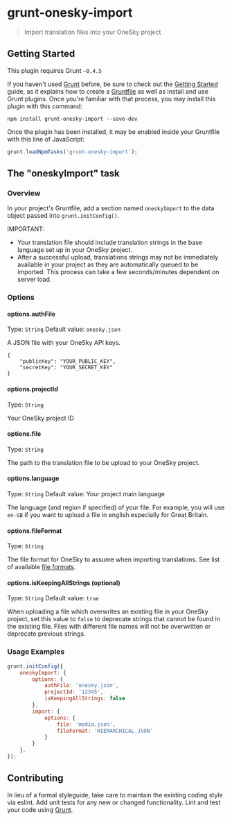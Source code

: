 # grunt-onesky-import

> Import translation files into your OneSky project

## Getting Started
This plugin requires Grunt `~0.4.5`

If you haven't used [Grunt](http://gruntjs.com/) before, be sure to check out the [Getting Started](http://gruntjs.com/getting-started) guide, as it explains how to create a [Gruntfile](http://gruntjs.com/sample-gruntfile) as well as install and use Grunt plugins. Once you're familiar with that process, you may install this plugin with this command:

```shell
npm install grunt-onesky-import --save-dev
```

Once the plugin has been installed, it may be enabled inside your Gruntfile with this line of JavaScript:

```js
grunt.loadNpmTasks('grunt-onesky-import');
```

## The "oneskyImport" task

### Overview
In your project's Gruntfile, add a section named `oneskyImport` to the data object passed into `grunt.initConfig()`.

IMPORTANT:

* Your translation file should include translation strings in the base language set up in your OneSky project.
* After a successful upload, translations strings may not be immediately available in your project as they are automatically queued to be imported. This process can take a few seconds/minutes dependent on server load.

### Options

#### options.authFile
Type: `String`
Default value: `onesky.json`

A JSON file with your OneSky API keys.
```
{
    "publicKey": "YOUR_PUBLIC_KEY",
    "secretKey": "YOUR_SECRET_KEY"
}
```

#### options.projectId
Type: `String`

Your OneSky project ID

#### options.file
Type: `String`

The path to the translation file to be upload to your OneSky project.

#### options.language
Type: `String` Default value: Your project main language

The language (and region if specified) of your file. For example, you will use `en-GB` if you want to upload a file in english especially for Great Britain.

#### options.fileFormat
Type: `String`

The file format for OneSky to assume when importing translations. See list of available [file formats](https://github.com/onesky/api-documentation-platform/blob/master/reference/format.md).

#### options.isKeepingAllStrings (optional)
Type: `String`
Default value: `true`

When uploading a file which overwrites an existing file in your OneSky project, set this value to `false` to deprecate strings that cannot be found in the existing file. Files with different file names will not be overwritten or deprecate previous strings.

### Usage Examples

```js
grunt.initConfig({
    oneskyImport: {
        options: {
            authFile: 'onesky.json',
            projectId: '12345',
            isKeepingAllStrings: false
        },
        import: {
            options: {
                file: 'media.json',
                fileFormat: 'HIERARCHICAL_JSON'
            }
        }
    },
});
```

## Contributing
In lieu of a formal styleguide, take care to maintain the existing coding style via eslint. Add unit tests for any new or changed functionality. Lint and test your code using [Grunt](http://gruntjs.com/).
